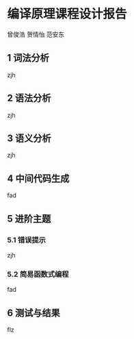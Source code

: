 # 编译原理课程设计报告

曾俊浩 贺情怡 范安东

## 1 词法分析

zjh

## 2 语法分析

zjh

## 3 语义分析

zjh

## 4 中间代码生成

fad

## 5 进阶主题

### 5.1 错误提示

zjh

### 5.2 简易函数式编程

fad

## 6 测试与结果

flz

